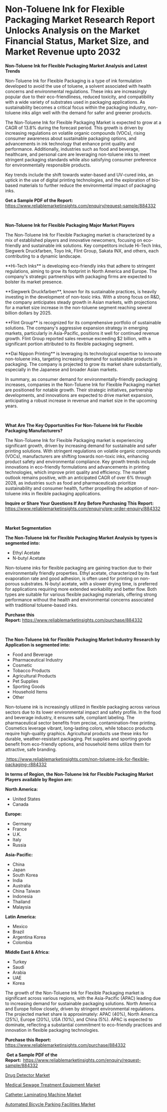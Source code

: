 <p><h1>Non-Toluene Ink for Flexible Packaging Market Research Report Unlocks Analysis on the Market Financial Status, Market Size, and Market Revenue upto 2032</h1></p><p><strong>Non-Toluene Ink for Flexible Packaging Market Analysis and Latest Trends</strong></p>
<p><p>Non-Toluene Ink for Flexible Packaging is a type of ink formulation developed to avoid the use of toluene, a solvent associated with health concerns and environmental regulations. These inks are increasingly popular due to their eco-friendliness, reduced toxicity, and compatibility with a wide variety of substrates used in packaging applications. As sustainability becomes a critical focus within the packaging industry, non-toluene inks align well with the demand for safer and greener products.</p><p>The Non-Toluene Ink for Flexible Packaging Market is expected to grow at a CAGR of 13.8% during the forecast period. This growth is driven by increasing regulations on volatile organic compounds (VOCs), rising consumer awareness about sustainable packaging options, and advancements in ink technology that enhance print quality and performance. Additionally, industries such as food and beverage, healthcare, and personal care are leveraging non-toluene inks to meet stringent packaging standards while also satisfying consumer preference for environmentally responsible products. </p><p>Key trends include the shift towards water-based and UV-cured inks, an uptick in the use of digital printing technologies, and the exploration of bio-based materials to further reduce the environmental impact of packaging inks.</p></p>
<p><strong>Get a Sample PDF of the Report:&nbsp;</strong> <a href="https://www.reliablemarketinsights.com/enquiry/request-sample/884332?utm_campaign=2197&utm_medium=2&utm_source=Github&utm_content=ia&utm_term=28022025&utm_id=non-toluene-ink-for-flexible-packaging">https://www.reliablemarketinsights.com/enquiry/request-sample/884332</a></p>
<p>&nbsp;</p>
<p><strong>Non-Toluene Ink for Flexible Packaging Major Market Players</strong></p>
<p><p>The Non-Toluene Ink for Flexible Packaging market is characterized by a mix of established players and innovative newcomers, focusing on eco-friendly and sustainable ink solutions. Key competitors include Hi-Tech Inks, Siegwerk Druckfarben, Toyo Ink, Flint Group, Sakata INX, and others, each contributing to a dynamic landscape.</p><p>**Hi-Tech Inks** is developing eco-friendly inks that adhere to stringent regulations, aiming to grow its footprint in North America and Europe. The company's strategic partnerships with packaging firms are expected to bolster its market presence.</p><p>**Siegwerk Druckfarben**, known for its sustainable practices, is heavily investing in the development of non-toxic inks. With a strong focus on R&D, the company anticipates steady growth in Asian markets, with projections for a market size increase in the non-toluene segment reaching several billion dollars by 2025.</p><p>**Flint Group** is recognized for its comprehensive portfolio of sustainable solutions. The company's aggressive expansion strategy in emerging markets, particularly in Asia-Pacific, positions it well for continued revenue growth. Flint Group reported sales revenue exceeding $2 billion, with a significant portion attributed to its flexible packaging segment.</p><p>**Dai Nippon Printing** is leveraging its technological expertise to innovate non-toluene inks, targeting increasing demand for sustainable products in packaging. The company is projected to grow its market share substantially, especially in the Japanese and broader Asian markets.</p><p>In summary, as consumer demand for environmentally-friendly packaging increases, companies in the Non-Toluene Ink for Flexible Packaging market are positioned for notable growth. Their strategic initiatives, partnership developments, and innovations are expected to drive market expansion, anticipating a robust increase in revenue and market size in the upcoming years.</p></p>
<p>&nbsp;</p>
<p><strong>What Are The Key Opportunities For Non-Toluene Ink for Flexible Packaging Manufacturers?</strong></p>
<p><p>The Non-Toluene Ink for Flexible Packaging market is experiencing significant growth, driven by increasing demand for sustainable and safer printing solutions. With stringent regulations on volatile organic compounds (VOCs), manufacturers are shifting towards non-toxic inks, enhancing product safety and environmental compliance. Key growth trends include innovations in eco-friendly formulations and advancements in printing technologies, which improve print quality and efficiency. The market outlook remains positive, with an anticipated CAGR of over 6% through 2028, as industries such as food and pharmaceuticals prioritize sustainability and consumer health, further propelling the adoption of non-toluene inks in flexible packaging applications.</p></p>
<p><strong>Inquire or Share Your Questions If Any Before Purchasing This Report:</strong> <a href="https://www.reliablemarketinsights.com/enquiry/pre-order-enquiry/884332?utm_campaign=2197&utm_medium=2&utm_source=Github&utm_content=ia&utm_term=28022025&utm_id=non-toluene-ink-for-flexible-packaging">https://www.reliablemarketinsights.com/enquiry/pre-order-enquiry/884332</a></p>
<p>&nbsp;</p>
<p><strong>Market Segmentation</strong></p>
<p><strong>The Non-Toluene Ink for Flexible Packaging Market Analysis by types is segmented into:</strong></p>
<p><ul><li>Ethyl Acetate</li><li>N-butyl Acetate</li></ul></p>
<p><p>Non-toluene inks for flexible packaging are gaining traction due to their environmentally friendly properties. Ethyl acetate, characterized by its fast evaporation rate and good adhesion, is often used for printing on non-porous substrates. N-butyl acetate, with a slower drying time, is preferred for applications requiring more extended workability and better flow. Both types are suitable for various flexible packaging materials, offering strong performance without the health and environmental concerns associated with traditional toluene-based inks.</p></p>
<p><strong>Purchase this Report:&nbsp;</strong><a href="https://www.reliablemarketinsights.com/purchase/884332?utm_campaign=2197&utm_medium=2&utm_source=Github&utm_content=ia&utm_term=28022025&utm_id=non-toluene-ink-for-flexible-packaging">https://www.reliablemarketinsights.com/purchase/884332</a></p>
<p>&nbsp;</p>
<p><strong>The Non-Toluene Ink for Flexible Packaging Market Industry Research by Application is segmented into:</strong></p>
<p><ul><li>Food and Beverage</li><li>Pharmaceutical Industry</li><li>Cosmetic</li><li>Tobacco Products</li><li>Agricultural Products</li><li>Pet Supplies</li><li>Sporting Goods</li><li>Household Items</li><li>Other</li></ul></p>
<p><p>Non-toluene ink is increasingly utilized in flexible packaging across various sectors due to its lower environmental impact and safety profile. In the food and beverage industry, it ensures safe, compliant labeling. The pharmaceutical sector benefits from precise, contamination-free printing. Cosmetics leverage vibrant, long-lasting colors, while tobacco products require high-quality graphics. Agricultural products use these inks for durable, weather-resistant packaging. Pet supplies and sporting goods benefit from eco-friendly options, and household items utilize them for attractive, safe branding.</p></p>
<p><a href="https://www.reliablemarketinsights.com/non-toluene-ink-for-flexible-packaging-r884332?utm_campaign=2197&utm_medium=2&utm_source=Github&utm_content=ia&utm_term=28022025&utm_id=non-toluene-ink-for-flexible-packaging">&nbsp;https://www.reliablemarketinsights.com/non-toluene-ink-for-flexible-packaging-r884332</a></p>
<p><strong>In terms of Region, the Non-Toluene Ink for Flexible Packaging Market Players available by Region are:</strong></p>
<p>
    <p> <strong> North America: </strong>
        <ul>
            <li>United States</li>
            <li>Canada</li>
        </ul>
        </p> 
    <p> <strong> Europe: </strong>
        <ul>
            <li>Germany</li>
            <li>France</li>
            <li>U.K.</li>
            <li>Italy</li>
            <li>Russia</li>
        </ul>
        </p> 
    <p> <strong> Asia-Pacific: </strong>
        <ul>
            <li>China</li>
            <li>Japan</li>
            <li>South Korea</li>
            <li>India</li>
            <li>Australia</li>
            <li>China Taiwan</li>
            <li>Indonesia</li>
            <li>Thailand</li>
            <li>Malaysia</li>
        </ul>
        </p> 
    <p> <strong> Latin America: </strong>
        <ul>
            <li>Mexico</li>
            <li>Brazil</li>
            <li>Argentina Korea</li>
            <li>Colombia</li>
        </ul>
        </p> 
    <p> <strong> Middle East & Africa: </strong>
        <ul>
            <li>Turkey</li>
            <li>Saudi</li>
            <li>Arabia</li>
            <li>UAE</li>
            <li>Korea</li>
        </ul>
    </p>
    </p>
<p><p>The growth of the Non-Toluene Ink for Flexible Packaging market is significant across various regions, with the Asia-Pacific (APAC) leading due to increasing demand for sustainable packaging solutions. North America and Europe follow closely, driven by stringent environmental regulations. The projected market share is approximately: APAC (40%), North America (25%), Europe (20%), USA (10%), and China (5%). APAC is expected to dominate, reflecting a substantial commitment to eco-friendly practices and innovation in flexible packaging technologies.</p></p>
<p><strong>Purchase this Report: </strong><a href="https://www.reliablemarketinsights.com/purchase/884332?utm_campaign=2197&utm_medium=2&utm_source=Github&utm_content=ia&utm_term=28022025&utm_id=non-toluene-ink-for-flexible-packaging">https://www.reliablemarketinsights.com/purchase/884332</a></p>
<p>&nbsp;<strong>Get a Sample PDF of the Report:&nbsp;&nbsp;</strong><a href="https://www.reliablemarketinsights.com/enquiry/request-sample/884332?utm_campaign=2197&utm_medium=2&utm_source=Github&utm_content=ia&utm_term=28022025&utm_id=non-toluene-ink-for-flexible-packaging">https://www.reliablemarketinsights.com/enquiry/request-sample/884332</a></p>
<p><strong></strong></p>
<p><p><a href="https://github.com/altafvaraswj/Market-Research-Report-List-1/blob/main/drug-detector-market.md?utm_campaign=2197&utm_medium=2&utm_source=Github&utm_content=ia&utm_term=28022025&utm_id=non-toluene-ink-for-flexible-packaging">Drug Detector Market</a></p><p><a href="https://github.com/Chiragrp22/Market-Research-Report-List-7/blob/main/medical-sewage-treatment-equipment-market.md?utm_campaign=2197&utm_medium=2&utm_source=Github&utm_content=ia&utm_term=28022025&utm_id=non-toluene-ink-for-flexible-packaging">Medical Sewage Treatment Equipment Market</a></p><p><a href="https://github.com/MarciaRunte/Market-Research-Report-List-1/blob/main/catheter-laminating-machine-market.md?utm_campaign=2197&utm_medium=2&utm_source=Github&utm_content=ia&utm_term=28022025&utm_id=non-toluene-ink-for-flexible-packaging">Catheter Laminating Machine Market</a></p><p><a href="https://github.com/pizorirrerex/Market-Research-Report-List-1/blob/main/automated-bicycle-parking-facilities-market.md?utm_campaign=2197&utm_medium=2&utm_source=Github&utm_content=ia&utm_term=28022025&utm_id=non-toluene-ink-for-flexible-packaging">Automated Bicycle Parking Facilities Market</a></p></p>
